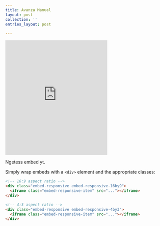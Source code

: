 ```yaml
---
title: Avanza Manual
layout: post
collection: ''
entries_layout: post

---
```

<div class="embed-responsive embed-responsive-16by9">
<iframe width="320" height="360" src="https://www.youtube-nocookie.com/embed/l2Of1-d5E5o?controls=0&" frameborder="0" allowfullscreen></iframe>
</div>

Ngetess embed yt.

Simply wrap embeds with a `<div>` element and the appropriate classes:

```html
<!-- 16:9 aspect ratio -->
<div class="embed-responsive embed-responsive-16by9">
  <iframe class="embed-responsive-item" src="..."></iframe>
</div>

<!-- 4:3 aspect ratio -->
<div class="embed-responsive embed-responsive-4by3">
  <iframe class="embed-responsive-item" src="..."></iframe>
</div>
```